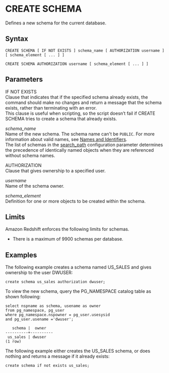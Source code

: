 # CREATE SCHEMA<a name="r_CREATE_SCHEMA"></a>

Defines a new schema for the current database\.

## Syntax<a name="r_CREATE_SCHEMA-synopsis"></a>

```
CREATE SCHEMA [ IF NOT EXISTS ] schema_name [ AUTHORIZATION username ] [ schema_element [ ... ] ]

CREATE SCHEMA AUTHORIZATION username [ schema_element [ ... ] ]
```

## Parameters<a name="r_CREATE_SCHEMA-parameters"></a>

 IF NOT EXISTS   
Clause that indicates that if the specified schema already exists, the command should make no changes and return a message that the schema exists, rather than terminating with an error\.  
This clause is useful when scripting, so the script doesn’t fail if CREATE SCHEMA tries to create a schema that already exists\.

 *schema\_name*   
Name of the new schema\. The schema name can't be `PUBLIC`\. For more information about valid names, see [Names and Identifiers](r_names.md)\.  
The list of schemas in the [search\_path](r_search_path.md) configuration parameter determines the precedence of identically named objects when they are referenced without schema names\.

AUTHORIZATION   
Clause that gives ownership to a specified user\.

 *username*   
Name of the schema owner\.

 *schema\_element*   
Definition for one or more objects to be created within the schema\.

## Limits<a name="w4aac41b9c73b9"></a>

Amazon Redshift enforces the following limits for schemas\.
+ There is a maximum of 9900 schemas per database\.

## Examples<a name="r_CREATE_SCHEMA-examples"></a>

The following example creates a schema named US\_SALES and gives ownership to the user DWUSER:

```
create schema us_sales authorization dwuser;
```

To view the new schema, query the PG\_NAMESPACE catalog table as shown following:

```
select nspname as schema, usename as owner
from pg_namespace, pg_user
where pg_namespace.nspowner = pg_user.usesysid
and pg_user.usename ='dwuser';

   schema |  owner
----------+----------
 us_sales | dwuser
(1 row)
```

The following example either creates the US\_SALES schema, or does nothing and returns a message if it already exists:

```
create schema if not exists us_sales;
```